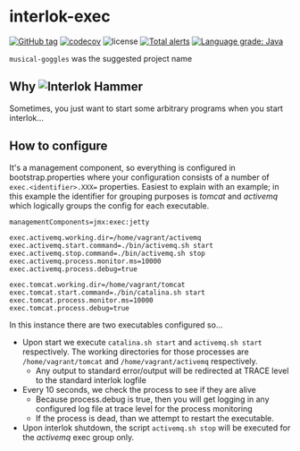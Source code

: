 # interlok-exec
[![GitHub tag](https://img.shields.io/github/tag/adaptris/interlok-exec.svg)](https://github.com/adaptris/interlok-exec/tags) [![codecov](https://codecov.io/gh/adaptris/interlok-exec/branch/develop/graph/badge.svg)](https://codecov.io/gh/adaptris/interlok-exec) ![license](https://img.shields.io/github/license/adaptris/interlok-exec.svg) [![Total alerts](https://img.shields.io/lgtm/alerts/g/adaptris/interlok-exec.svg?logo=lgtm&logoWidth=18)](https://lgtm.com/projects/g/adaptris/interlok-exec/alerts/) [![Language grade: Java](https://img.shields.io/lgtm/grade/java/g/adaptris/interlok-exec.svg?logo=lgtm&logoWidth=18)](https://lgtm.com/projects/g/adaptris/interlok-exec/context:java)

`musical-goggles` was the suggested project name

## Why ![Interlok Hammer](https://img.shields.io/badge/certified-interlok%20hammer-red.svg)

Sometimes, you just want to start some arbitrary programs when you start interlok...

## How to configure

It's a management component, so everything is configured in bootstrap.properties where your configuration consists of a number of  `exec.<identifier>.XXX=` properties. Easiest to explain with an example; in this example the identifier for grouping purposes is _tomcat_ and _activemq_ which logically groups the config for each executable.

```
managementComponents=jmx:exec:jetty

exec.activemq.working.dir=/home/vagrant/activemq
exec.activemq.start.command=./bin/activemq.sh start
exec.activemq.stop.command=./bin/activemq.sh stop
exec.activemq.process.monitor.ms=10000
exec.activemq.process.debug=true

exec.tomcat.working.dir=/home/vagrant/tomcat
exec.tomcat.start.command=./bin/catalina.sh start
exec.tomcat.process.monitor.ms=10000
exec.tomcat.process.debug=true

```

In this instance there are two executables configured so...

* Upon start we execute `catalina.sh start` and `activemq.sh start` respectively. The working directories for those processes are `/home/vagrant/tomcat` and `/home/vagrant/activemq` respectively.
  * Any output to standard error/output will be redirected at TRACE level to the standard interlok logfile
* Every 10 seconds, we check the process to see if they are alive
  * Because process.debug is true, then you will get logging in any configured log file at trace level for the process monitoring
  * If the process is dead, than we attempt to restart the executable.
* Upon interlok shutdown, the script `activemq.sh stop` will be executed for the _activemq_ exec group only.
